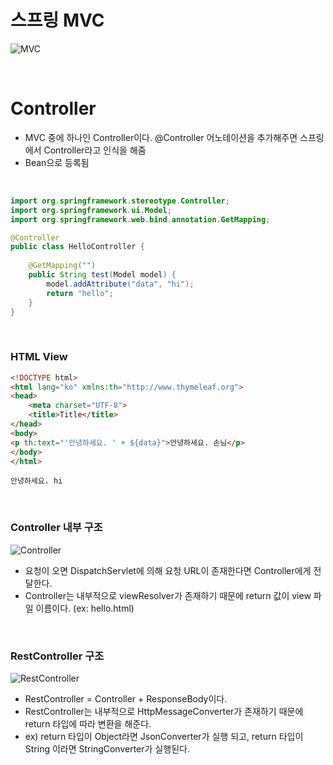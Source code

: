 # 스프링 MVC

![MVC](https://user-images.githubusercontent.com/45676906/91659890-9f6c5280-eb0d-11ea-8831-2b2c2b3ee40d.png)

<br>

# Controller 

* MVC 중에 하나인 Controller이다. @Controller 어노테이션을 추가해주면 스프링에서 Controller라고 인식을 해줌
* Bean으로 등록됨



<br>

```java
import org.springframework.stereotype.Controller;
import org.springframework.ui.Model;
import org.springframework.web.bind.annotation.GetMapping;

@Controller
public class HelloController {
    
    @GetMapping("")
    public String test(Model model) {
        model.addAttribute("data", "hi");
        return "hello";
    }
}
```

<br>

### HTML View 


```html
<!DOCTYPE html>
<html lang="ko" xmlns:th="http://www.thymeleaf.org">
<head>
    <meta charset="UTF-8">
    <title>Title</title>
</head>
<body>
<p th:text="'안녕하세요. ' + ${data}">안녕하세요. 손님</p>
</body>
</html>
```

```
안녕하세요. hi
```

<br>

### Controller 내부 구조

![Controller](https://user-images.githubusercontent.com/45676906/91659934-de9aa380-eb0d-11ea-88aa-98b9bc2ad5f2.png)

* 요청이 오면 DispatchServlet에 의해 요청 URL이 존재한다면 Controller에게 전달한다. 
* Controller는 내부적으로 viewResolver가 존재하기 때문에 return 값이 view 파일 이름이다. (ex: hello.html)


<br>

### RestController 구조

![RestController](https://user-images.githubusercontent.com/45676906/91660011-641e5380-eb0e-11ea-8ca9-a39b513451e0.png)

* RestController = Controller + ResponseBody이다.
* RestController는 내부적으로 HttpMessageConverter가 존재하기 때문에 return 타입에 따라 변환을 해준다.
* ex) return 타입이 Object라면 JsonConverter가 실행 되고, return 타입이 String 이라면 StringConverter가 실행된다.



